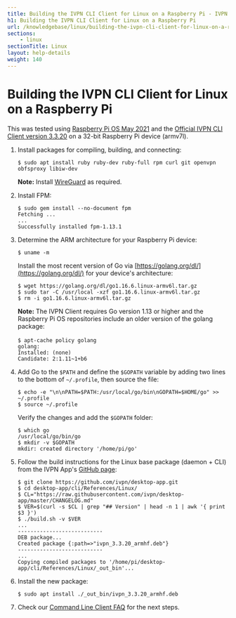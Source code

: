 ```yaml
---
title: Building the IVPN CLI Client for Linux on a Raspberry Pi - IVPN Help
h1: Building the IVPN CLI Client for Linux on a Raspberry Pi
url: /knowledgebase/linux/building-the-ivpn-cli-client-for-linux-on-a-raspberry-pi/
sections:
    - linux
sectionTitle: Linux
layout: help-details
weight: 140
---
```

# Building the IVPN CLI Client for Linux on a Raspberry Pi

<div markdown="1" class="notice notice--info">
This was tested using <a href="https://www.raspberrypi.org/downloads/raspberry-pi-os/">Raspberry Pi OS May 2021</a> and the <a href="https://github.com/ivpn/desktop-app">Official IVPN CLI Client version 3.3.20</a> on a 32-bit Raspberry Pi device (armv7l).
</div>

1.  Install packages for compiling, building, and connecting:

    ```
    $ sudo apt install ruby ruby-dev ruby-full rpm curl git openvpn obfsproxy libiw-dev
    ```

    <div markdown="1" class="notice notice--info">
    <strong>Note:</strong> Install <a href="https://www.wireguard.com/install/">WireGuard</a> as required.
    </div>

2.  Install FPM:

    ```
    $ sudo gem install --no-document fpm
    Fetching ...
    ...
    Successfully installed fpm-1.13.1
    ```

3.  Determine the ARM architecture for your Raspberry Pi device:

    ```
    $ uname -m
    ```

    Install the most recent version of Go via [https://golang.org/dl/](https://golang.org/dl/) for your device's architecture:

    ```
    $ wget https://golang.org/dl/go1.16.6.linux-armv6l.tar.gz
    $ sudo tar -C /usr/local -xzf go1.16.6.linux-armv6l.tar.gz
    $ rm -i go1.16.6.linux-armv6l.tar.gz
    ```

    <div markdown="1" class="notice notice--info">
    <strong>Note:</strong> The IVPN Client requires Go version 1.13 or higher and the Raspberry Pi OS repositories include an older version of the golang package:
    <br><br>
    <code>$ apt-cache policy golang
    golang:
    Installed: (none)
    Candidate: 2:1.11~1+b6
    </code>
    </div>

4.  Add Go to the `$PATH` and define the `$GOPATH` variable by adding two lines to the bottom of `~/.profile`, then source the file:

    ```
    $ echo -e "\n\nPATH=$PATH:/usr/local/go/bin\nGOPATH=$HOME/go" >> ~/.profile
    $ source ~/.profile
    ```

    Verify the changes and add the `$GOPATH` folder:

    ```
    $ which go
    /usr/local/go/bin/go
    $ mkdir -v $GOPATH
    mkdir: created directory '/home/pi/go'
    ```

5.  Follow the build instructions for the Linux base package (daemon + CLI) from the IVPN App's [GitHub page](https://github.com/ivpn/desktop-app#compilation_linux_daemon):

    ```
    $ git clone https://github.com/ivpn/desktop-app.git
    $ cd desktop-app/cli/References/Linux/
    $ CL="https://raw.githubusercontent.com/ivpn/desktop-app/master/CHANGELOG.md"
    $ VER=$(curl -s $CL | grep "## Version" | head -n 1 | awk '{ print $3 }')
    $ ./build.sh -v $VER
    ...
    ---------------------------
    DEB package...
    Created package {:path=>"ivpn_3.3.20_armhf.deb"}
    ---------------------------
    ...
    Copying compiled packages to '/home/pi/desktop-app/cli/References/Linux/_out_bin'...
    ```

6.  Install the new package:

    ```
    $ sudo apt install ./_out_bin/ivpn_3.3.20_armhf.deb
    ```

7. Check our [Command Line Client FAQ](/knowledgebase/general/command-line-client-faq/) for the next steps.
